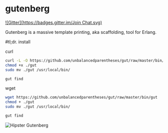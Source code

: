 gutenberg
=========
[![Gitter](https://badges.gitter.im/Join Chat.svg)](https://gitter.im/unbalancedparentheses/gut?utm_source=badge&utm_medium=badge&utm_campaign=pr-badge&utm_content=badge)

Gutenberg is a massive template printing, aka scaffolding, tool for Erlang.

#tl;dr. install

curl
```bash
curl -L -O https://github.com/unbalancedparentheses/gut/raw/master/bin/gut
chmod +x ./gut
sudo mv ./gut /usr/local/bin/

gut find
```

wget
```bash
wget https://github.com/unbalancedparentheses/gut/raw/master/bin/gut
chmod + ./gut
sudo mv ./gut /usr/local/bin/

gut find
```

![Hipster Gutenberg](https://raw.githubusercontent.com/unbalancedparentheses/gut/master/gutenberg.jpg)

